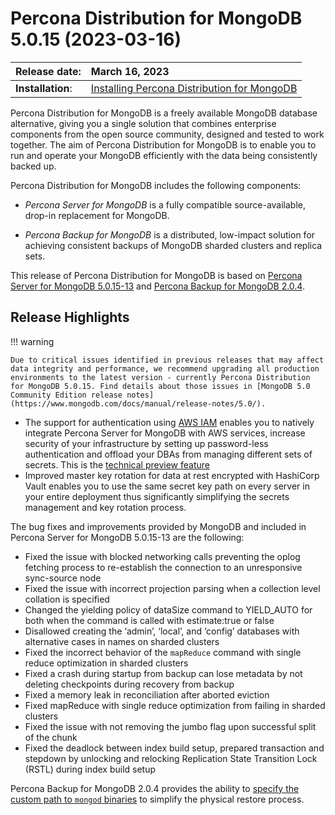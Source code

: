 # Percona Distribution for MongoDB 5.0.15 (2023-03-16)

| Release date:     | March 16, 2023      |
|:------------------|:----------------------|
| **Installation**: | [Installing Percona Distribution for MongoDB](installation.md) |

Percona Distribution for MongoDB is a freely available MongoDB database alternative, giving you a single solution that combines enterprise components from the open source community, designed and tested to work together. The aim of Percona Distribution for MongoDB is to enable you to run and operate your
MongoDB efficiently with the data being consistently backed up.

Percona Distribution for MongoDB includes the following components:

* *Percona Server for MongoDB* is a fully compatible source-available, drop-in replacement
for MongoDB.

* *Percona Backup for MongoDB* is a distributed, low-impact solution for achieving
consistent backups of MongoDB sharded clusters and replica sets.

This release of Percona Distribution for MongoDB is based on [Percona Server for MongoDB 5.0.15-13](https://docs.percona.com/percona-server-for-mongodb/5.0/release_notes/5.0.15-13.html) and [Percona Backup for MongoDB 2.0.4](https://docs.percona.com/percona-backup-mongodb/release-notes/2.0.4.html).

## Release Highlights

!!! warning

    Due to critical issues identified in previous releases that may affect data integrity and performance, we recommend upgrading all production environments to the latest version - currently Percona Distribution for MongoDB 5.0.15. Find details about those issues in [MongoDB 5.0 Community Edition release notes](https://www.mongodb.com/docs/manual/release-notes/5.0/).

* The support for authentication using [AWS IAM](https://docs.percona.com/percona-server-for-mongodb/5.0/aws-iam.html) enables you to natively integrate Percona Server for MongoDB with AWS services, increase security of your infrastructure by setting up password-less authentication and offload your DBAs from managing different sets of secrets. This is the [technical preview feature](https://docs.percona.com/percona-server-for-mongodb/5.0/glossary.html#technical-preview-feature)
* Improved master key rotation for data at rest encrypted with HashiCorp Vault enables you to use the same secret key path on every server in your entire deployment thus significantly simplifying the secrets management and key rotation process.


The bug fixes and improvements provided by MongoDB and included in Percona Server for MongoDB 5.0.15-13 are the following:

* Fixed the issue with blocked networking calls preventing the oplog fetching process to re-establish the connection to an unresponsive sync-source node 
* Fixed the issue with incorrect projection parsing when a collection level collation is specified
* Changed the yielding policy of dataSize command to YIELD_AUTO for both when the command is called with estimate:true or false
* Disallowed creating the ‘admin’, ‘local’, and ‘config’ databases with alternative cases in names on sharded clusters
* Fixed the incorrect behavior of the `mapReduce` command with single reduce optimization in sharded clusters
* Fixed a crash during startup from backup can lose metadata by not deleting checkpoints during recovery from backup
* Fixed a memory leak in reconciliation after aborted eviction
* Fixed mapReduce with single reduce optimization from failing in sharded clusters
* Fixed the issue with not removing the jumbo flag upon successful split of the chunk
* Fixed the deadlock between index build setup, prepared transaction and stepdown by unlocking and relocking Replication State Transition Lock (RSTL) during index build setup 

Percona Backup for MongoDB 2.0.4 provides the ability to [specify the custom path to `mongod` binaries](https://docs.percona.com/percona-backup-mongodb/usage/restore#define-mongod-binary-location) to simplify the physical restore process.

